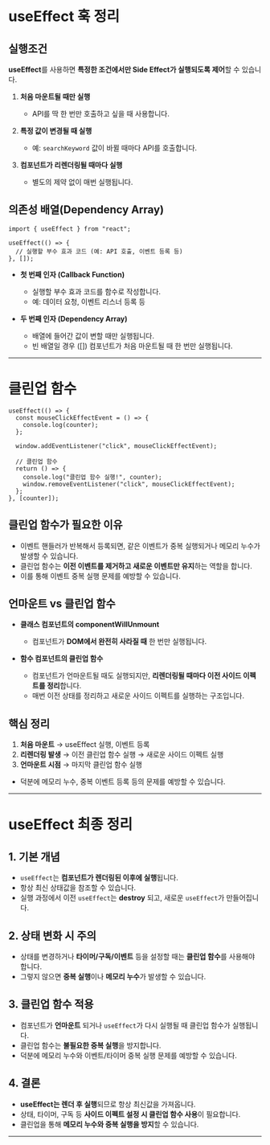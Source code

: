 # useEffect 훅 정리

## 실행조건

**useEffect**를 사용하면 **특정한 조건에서만 Side Effect가 실행되도록 제어**할 수 있습니다.

1. **처음 마운트될 때만 실행**

   - API를 딱 한 번만 호출하고 싶을 때 사용합니다.

2. **특정 값이 변경될 때 실행**

   - 예: `searchKeyword` 값이 바뀔 때마다 API를 호출합니다.

3. **컴포넌트가 리렌더링될 때마다 실행**
   - 별도의 제약 없이 매번 실행됩니다.

## 의존성 배열(Dependency Array)

```tsx
import { useEffect } from "react";

useEffect(() => {
  // 실행할 부수 효과 코드 (예: API 호출, 이벤트 등록 등)
}, []);
```

- **첫 번째 인자 (Callback Function)**

  - 실행할 부수 효과 코드를 함수로 작성합니다.
  - 예: 데이터 요청, 이벤트 리스너 등록 등

- **두 번째 인자 (Dependency Array)**
  - 배열에 들어간 값이 변할 때만 실행됩니다.
  - 빈 배열일 경우 ([]) 컴포넌트가 처음 마운트될 때 한 번만 실행됩니다.

---

# 클린업 함수

```tsx
useEffect(() => {
  const mouseClickEffectEvent = () => {
    console.log(counter);
  };

  window.addEventListener("click", mouseClickEffectEvent);

  // 클린업 함수
  return () => {
    console.log("클린업 함수 실행!", counter);
    window.removeEventListener("click", mouseClickEffectEvent);
  };
}, [counter]);
```

## 클린업 함수가 필요한 이유

- 이벤트 핸들러가 반복해서 등록되면, 같은 이벤트가 중복 실행되거나 메모리 누수가 발생할 수 있습니다.
- 클린업 함수는 **이전 이벤트를 제거하고 새로운 이벤트만 유지**하는 역할을 합니다.
- 이를 통해 이벤트 중복 실행 문제를 예방할 수 있습니다.

## 언마운트 vs 클린업 함수

- **클래스 컴포넌트의 componentWillUnmount**

  - 컴포넌트가 **DOM에서 완전히 사라질 때** 한 번만 실행됩니다.

- **함수 컴포넌트의 클린업 함수**
  - 컴포넌트가 언마운트될 때도 실행되지만, **리렌더링될 때마다 이전 사이드 이펙트를 정리**합니다.
  - 매번 이전 상태를 정리하고 새로운 사이드 이펙트를 실행하는 구조입니다.

## 핵심 정리

1. **처음 마운트** → useEffect 실행, 이벤트 등록
2. **리렌더링 발생** → 이전 클린업 함수 실행 → 새로운 사이드 이펙트 실행
3. **언마운트 시점** → 마지막 클린업 함수 실행

- 덕분에 메모리 누수, 중복 이벤트 등록 등의 문제를 예방할 수 있습니다.

---

# useEffect 최종 정리

## 1. 기본 개념

- `useEffect`는 **컴포넌트가 렌더링된 이후에 실행**됩니다.
- 항상 최신 상태값을 참조할 수 있습니다.
- 실행 과정에서 이전 `useEffect`는 **destroy** 되고, 새로운 `useEffect`가 만들어집니다.

## 2. 상태 변화 시 주의

- 상태를 변경하거나 **타이머/구독/이벤트** 등을 설정할 때는 **클린업 함수**를 사용해야 합니다.
- 그렇지 않으면 **중복 실행**이나 **메모리 누수**가 발생할 수 있습니다.

## 3. 클린업 함수 적용

- 컴포넌트가 **언마운트** 되거나 `useEffect`가 다시 실행될 때 클린업 함수가 실행됩니다.
- 클린업 함수는 **불필요한 중복 실행**을 방지합니다.
- 덕분에 메모리 누수와 이벤트/타이머 중복 실행 문제를 예방할 수 있습니다.

## 4. 결론

- **useEffect는 렌더 후 실행**되므로 항상 최신값을 가져옵니다.
- 상태, 타이머, 구독 등 **사이드 이펙트 설정 시 클린업 함수 사용**이 필요합니다.
- 클린업을 통해 **메모리 누수와 중복 실행을 방지**할 수 있습니다.

---
